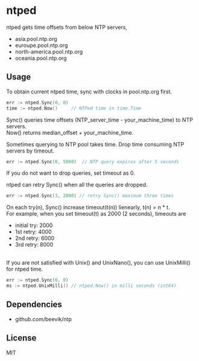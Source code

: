 ntped
=====
ntped gets time offsets from below NTP servers,
* asia.pool.ntp.org
* euroupe.pool.ntp.org
* north-america.pool.ntp.org
* oceania.pool.ntp.org

Usage
----
To obtain current ntped time, sync with clocks in pool.ntp.org first.
```go
err := ntped.Sync(0, 0)
time := ntped.Now()     // NTPed time in time.Time
```
Sync() queries time offsets (NTP_server_time - your_machine_time) to NTP servers.<br>
Now() returns median_offset + your_machine_time.

Sometimes querying to NTP pool takes time. Drop time consuming NTP servers by timeout.
```go
err := ntped.Sync(0, 5000)  // NTP query expires after 5 seconds
```
If you do not want to drop queries, set timeout as 0.

ntped can retry Sync() when all the queries are dropped.
```go
err := ntped.Sync(3, 2000) // retry Sync() maximum three times
```
On each try(n), Sync() increase timeout(t(n)) lienearly, t(n) = n * t.<br>
For example, when you set timeout(t) as 2000 (2 seconds), timeouts are
* initial try: 2000
* 1st retry:   4000
* 2nd retry:   6000
* 3rd retry:   8000

<br>
If you are not satisfied with Unix() and UnixNano(), you can use UnixMilli() for ntped time.

```go
err := ntped.Sync(0, 0)
ms := ntped.UnixMilli() // ntped.Now() in milli seconds (int64)
```

Dependencies
-----
* github.com/beevik/ntp

License
----
MIT
